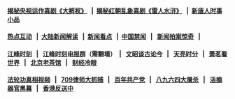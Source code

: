 #### [揭秘央视运作喜剧《大裤衩》](http://167.71.127.142:10000/videos/res/big-shorts/) &nbsp;&nbsp;|&nbsp;&nbsp;[揭秘红朝乱象喜剧《雷人水浒》](http://167.71.127.142:10000/videos/res/OutlawsOfMarsh/) &nbsp;&nbsp;|&nbsp;&nbsp;[新唐人时事小品](http://167.71.127.142:10000/videos/res/comedy/)
#### [热点互动](http://167.71.127.142/ntdtv-rdhd/) &nbsp;&nbsp;|&nbsp;&nbsp;[大陆新闻解读](http://167.71.127.142/ntdtv-comedy/) &nbsp;&nbsp;|&nbsp;&nbsp;[新闻看点](http://167.71.127.142/news-insight/) &nbsp;&nbsp;|&nbsp;&nbsp;[中国禁闻](http://167.71.127.142/ntdtv-news/) &nbsp;&nbsp;|&nbsp;&nbsp; [新闻拍案惊奇](http://167.71.127.142/dayu/) &nbsp;&nbsp;|&nbsp;&nbsp; 
#### [江峰时刻](http://167.71.127.142/today-in-history/) &nbsp;&nbsp;|&nbsp;&nbsp; [江峰时刻电报群](http://157.245.225.82:10000/videos/res/TIH/)（需翻墙）&nbsp;&nbsp;|&nbsp;&nbsp; [文昭谈古论今](http://167.71.127.142/wenzhao/) &nbsp;&nbsp;|&nbsp;&nbsp; [天亮时分](http://167.71.127.142/tianliang/) &nbsp;&nbsp;|&nbsp;&nbsp; [萧茗看世界](http://167.71.127.142/simonegao/) &nbsp;&nbsp;|&nbsp;&nbsp; [北京老茶馆](http://167.71.127.142/teahouse/) &nbsp;&nbsp;|&nbsp;&nbsp; [财经冷眼](http://167.71.127.142/finance/)
#### [法轮功真相视频](http://167.71.127.142:10000/videos/truth.html) &nbsp;&nbsp;|&nbsp;&nbsp; [709律师大抓捕](http://167.71.127.142:10000/videos/709/) &nbsp;&nbsp;|&nbsp;&nbsp; [百年共产党](http://167.71.127.142:10000/videos/ccp.html) &nbsp;&nbsp;|&nbsp;&nbsp; [八九六四大屠杀](http://167.71.127.142:10000/videos/88/)  &nbsp;&nbsp;|&nbsp;&nbsp; [活摘器官黑幕](http://167.71.127.142:10000/videos/res/Organs/)  &nbsp;&nbsp;|&nbsp;&nbsp; [香港反送中](http://167.71.127.142:10000/videos/res/hk/) 
